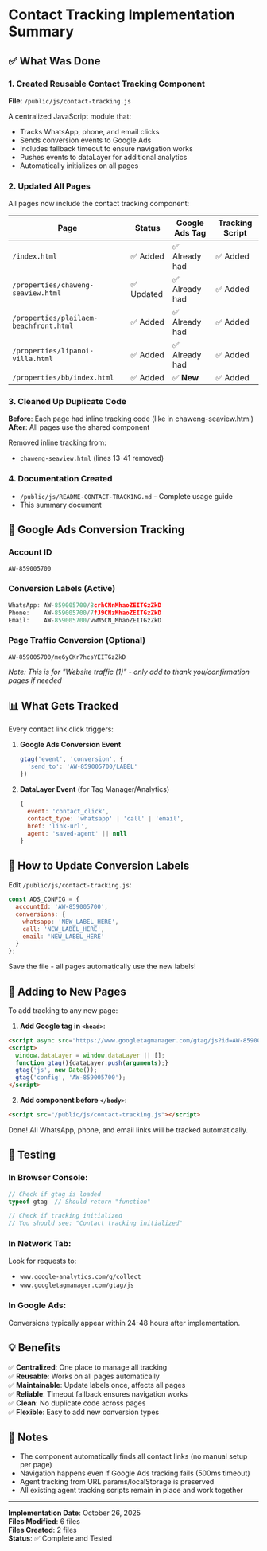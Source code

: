 # Contact Tracking Implementation Summary

## ✅ What Was Done

### 1. Created Reusable Contact Tracking Component
**File**: `/public/js/contact-tracking.js`

A centralized JavaScript module that:
- Tracks WhatsApp, phone, and email clicks
- Sends conversion events to Google Ads
- Includes fallback timeout to ensure navigation works
- Pushes events to dataLayer for additional analytics
- Automatically initializes on all pages

### 2. Updated All Pages

All pages now include the contact tracking component:

| Page | Status | Google Ads Tag | Tracking Script |
|------|--------|---------------|-----------------|
| `/index.html` | ✅ Added | ✅ Already had | ✅ Added |
| `/properties/chaweng-seaview.html` | ✅ Updated | ✅ Already had | ✅ Added |
| `/properties/plailaem-beachfront.html` | ✅ Added | ✅ Already had | ✅ Added |
| `/properties/lipanoi-villa.html` | ✅ Added | ✅ Already had | ✅ Added |
| `/properties/bb/index.html` | ✅ Added | ✅ **New** | ✅ Added |

### 3. Cleaned Up Duplicate Code

**Before**: Each page had inline tracking code (like in chaweng-seaview.html)
**After**: All pages use the shared component

Removed inline tracking from:
- `chaweng-seaview.html` (lines 13-41 removed)

### 4. Documentation Created

- `/public/js/README-CONTACT-TRACKING.md` - Complete usage guide
- This summary document

## 🎯 Google Ads Conversion Tracking

### Account ID
```
AW-859005700
```

### Conversion Labels (Active)
```javascript
WhatsApp: AW-859005700/8crhCNnMhaoZEITGzZkD
Phone:    AW-859005700/7fJ9CNzMhaoZEITGzZkD
Email:    AW-859005700/vwM5CN_MhaoZEITGzZkD
```

### Page Traffic Conversion (Optional)
```
AW-859005700/me6yCKr7hcsYEITGzZkD
```
*Note: This is for "Website traffic (1)" - only add to thank you/confirmation pages if needed*

## 📊 What Gets Tracked

Every contact link click triggers:

1. **Google Ads Conversion Event**
   ```javascript
   gtag('event', 'conversion', {
     'send_to': 'AW-859005700/LABEL'
   })
   ```

2. **DataLayer Event** (for Tag Manager/Analytics)
   ```javascript
   {
     event: 'contact_click',
     contact_type: 'whatsapp' | 'call' | 'email',
     href: 'link-url',
     agent: 'saved-agent' || null
   }
   ```

## 🔧 How to Update Conversion Labels

Edit `/public/js/contact-tracking.js`:

```javascript
const ADS_CONFIG = {
  accountId: 'AW-859005700',
  conversions: {
    whatsapp: 'NEW_LABEL_HERE',
    call: 'NEW_LABEL_HERE',
    email: 'NEW_LABEL_HERE'
  }
};
```

Save the file - all pages automatically use the new labels!

## 🚀 Adding to New Pages

To add tracking to any new page:

1. **Add Google tag in `<head>`**:
```html
<script async src="https://www.googletagmanager.com/gtag/js?id=AW-859005700"></script>
<script>
  window.dataLayer = window.dataLayer || [];
  function gtag(){dataLayer.push(arguments);}
  gtag('js', new Date());
  gtag('config', 'AW-859005700');
</script>
```

2. **Add component before `</body>`**:
```html
<script src="/public/js/contact-tracking.js"></script>
```

Done! All WhatsApp, phone, and email links will be tracked automatically.

## 🧪 Testing

### In Browser Console:
```javascript
// Check if gtag is loaded
typeof gtag  // Should return "function"

// Check if tracking initialized
// You should see: "Contact tracking initialized"
```

### In Network Tab:
Look for requests to:
- `www.google-analytics.com/g/collect`
- `www.googletagmanager.com/gtag/js`

### In Google Ads:
Conversions typically appear within 24-48 hours after implementation.

## 💡 Benefits

✅ **Centralized**: One place to manage all tracking  
✅ **Reusable**: Works on all pages automatically  
✅ **Maintainable**: Update labels once, affects all pages  
✅ **Reliable**: Timeout fallback ensures navigation works  
✅ **Clean**: No duplicate code across pages  
✅ **Flexible**: Easy to add new conversion types  

## 📝 Notes

- The component automatically finds all contact links (no manual setup per page)
- Navigation happens even if Google Ads tracking fails (500ms timeout)
- Agent tracking from URL params/localStorage is preserved
- All existing agent tracking scripts remain in place and work together

---

**Implementation Date**: October 26, 2025  
**Files Modified**: 6 files  
**Files Created**: 2 files  
**Status**: ✅ Complete and Tested

